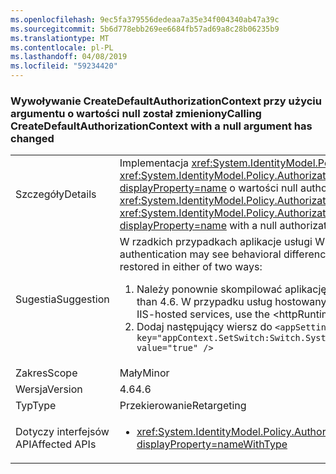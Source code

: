 ```yaml
---
ms.openlocfilehash: 9ec5fa379556dedeaa7a35e34f004340ab47a39c
ms.sourcegitcommit: 5b6d778ebb269ee6684fb57ad69a8c28b06235b9
ms.translationtype: MT
ms.contentlocale: pl-PL
ms.lasthandoff: 04/08/2019
ms.locfileid: "59234420"
---
```

### <a name="calling-createdefaultauthorizationcontext-with-a-null-argument-has-changed"></a><span data-ttu-id="b5ca6-101">Wywoływanie CreateDefaultAuthorizationContext przy użyciu argumentu o wartości null został zmieniony</span><span class="sxs-lookup"><span data-stu-id="b5ca6-101">Calling CreateDefaultAuthorizationContext with a null argument has changed</span></span>

|   |   |
|---|---|
|<span data-ttu-id="b5ca6-102">Szczegóły</span><span class="sxs-lookup"><span data-stu-id="b5ca6-102">Details</span></span>|<span data-ttu-id="b5ca6-103">Implementacja <xref:System.IdentityModel.Policy.AuthorizationContext?displayProperty=name> zwracany przez wywołanie <xref:System.IdentityModel.Policy.AuthorizationContext.CreateDefaultAuthorizationContext(System.Collections.Generic.IList{System.IdentityModel.Policy.IAuthorizationPolicy})?displayProperty=name> o wartości null authorizationPolicies argument zmienił jego implementacji w programie .NET Framework 4.6.</span><span class="sxs-lookup"><span data-stu-id="b5ca6-103">The implementation of the <xref:System.IdentityModel.Policy.AuthorizationContext?displayProperty=name> returned by a call to the <xref:System.IdentityModel.Policy.AuthorizationContext.CreateDefaultAuthorizationContext(System.Collections.Generic.IList{System.IdentityModel.Policy.IAuthorizationPolicy})?displayProperty=name> with a null authorizationPolicies argument has changed its implementation in the .NET Framework 4.6.</span></span>|
|<span data-ttu-id="b5ca6-104">Sugestia</span><span class="sxs-lookup"><span data-stu-id="b5ca6-104">Suggestion</span></span>|<span data-ttu-id="b5ca6-105">W rzadkich przypadkach aplikacje usługi WCF, które używają uwierzytelniania niestandardowego zaobserwować różnice w zachowaniu.</span><span class="sxs-lookup"><span data-stu-id="b5ca6-105">In rare cases, WCF apps that use custom authentication may see behavioral differences.</span></span> <span data-ttu-id="b5ca6-106">W takich przypadkach można przywrócić poprzednie zachowanie na dwa sposoby:</span><span class="sxs-lookup"><span data-stu-id="b5ca6-106">In such cases, the previous behavior can be restored in either of two ways:</span></span><ol><li><span data-ttu-id="b5ca6-107">Należy ponownie skompilować aplikację pod kątem starszej wersji programu .NET Framework niż 4.6.</span><span class="sxs-lookup"><span data-stu-id="b5ca6-107">Recompile your app to target an earlier version of the .NET Framework than 4.6.</span></span> <span data-ttu-id="b5ca6-108">W przypadku usług hostowanych przez usługi IIS, użyj &lt;httpRuntime targetFramework =&quot;x.x&quot;  / &gt; elementu pod kątem starszej wersji programu .NET Framework.</span><span class="sxs-lookup"><span data-stu-id="b5ca6-108">For IIS-hosted services, use the &lt;httpRuntime targetFramework=&quot;x.x&quot; /&gt; element to target an earlier version of the .NET Framework.</span></span></li><li><span data-ttu-id="b5ca6-109">Dodaj następujący wiersz do <code>&lt;appSettings&gt;</code> sekcji w pliku app.config:</span><span class="sxs-lookup"><span data-stu-id="b5ca6-109">Add the following line to the <code>&lt;appSettings&gt;</code> section of your app.config file:</span></span> <code>&lt;add key=&quot;appContext.SetSwitch:Switch.System.IdentityModel.EnableCachedEmptyDefaultAuthorizationContext&quot; value=&quot;true&quot; /&gt;</code></li></ol>|
|<span data-ttu-id="b5ca6-110">Zakres</span><span class="sxs-lookup"><span data-stu-id="b5ca6-110">Scope</span></span>|<span data-ttu-id="b5ca6-111">Mały</span><span class="sxs-lookup"><span data-stu-id="b5ca6-111">Minor</span></span>|
|<span data-ttu-id="b5ca6-112">Wersja</span><span class="sxs-lookup"><span data-stu-id="b5ca6-112">Version</span></span>|<span data-ttu-id="b5ca6-113">4.6</span><span class="sxs-lookup"><span data-stu-id="b5ca6-113">4.6</span></span>|
|<span data-ttu-id="b5ca6-114">Typ</span><span class="sxs-lookup"><span data-stu-id="b5ca6-114">Type</span></span>|<span data-ttu-id="b5ca6-115">Przekierowanie</span><span class="sxs-lookup"><span data-stu-id="b5ca6-115">Retargeting</span></span>|
|<span data-ttu-id="b5ca6-116">Dotyczy interfejsów API</span><span class="sxs-lookup"><span data-stu-id="b5ca6-116">Affected APIs</span></span>|<ul><li><xref:System.IdentityModel.Policy.AuthorizationContext.CreateDefaultAuthorizationContext(System.Collections.Generic.IList{System.IdentityModel.Policy.IAuthorizationPolicy})?displayProperty=nameWithType></li></ul>|
